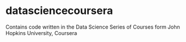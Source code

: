 datasciencecoursera
===================

Contains code written in the Data Science Series of Courses form John Hopkins University, Coursera
